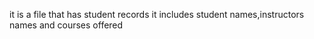 it is a file that has student records
it includes student names,instructors names and courses offered
